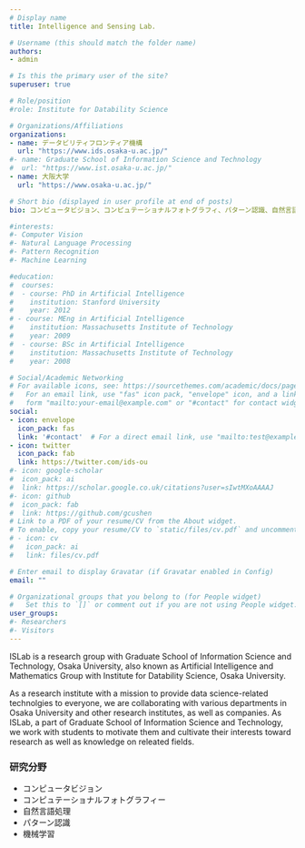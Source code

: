 ```yaml
---
# Display name
title: Intelligence and Sensing Lab.

# Username (this should match the folder name)
authors:
- admin

# Is this the primary user of the site?
superuser: true

# Role/position
#role: Institute for Datability Science

# Organizations/Affiliations
organizations:
- name: データビリティフロンティア機構
  url: "https://www.ids.osaka-u.ac.jp/"
#- name: Graduate School of Information Science and Technology
#  url: "https://www.ist.osaka-u.ac.jp/"
- name: 大阪大学
  url: "https://www.osaka-u.ac.jp/"

# Short bio (displayed in user profile at end of posts)
bio: コンピュータビジョン、コンピュテーショナルフォトグラフィ、パターン認識、自然言語処理、機械学習などの分野の研究をしています。

#interests:
#- Computer Vision
#- Natural Language Processing
#- Pattern Recognition
#- Machine Learning

#education:
#  courses:
#  - course: PhD in Artificial Intelligence
#    institution: Stanford University
#    year: 2012
# - course: MEng in Artificial Intelligence
#    institution: Massachusetts Institute of Technology
#    year: 2009
#  - course: BSc in Artificial Intelligence
#    institution: Massachusetts Institute of Technology
#    year: 2008

# Social/Academic Networking
# For available icons, see: https://sourcethemes.com/academic/docs/page-builder/#icons
#   For an email link, use "fas" icon pack, "envelope" icon, and a link in the
#   form "mailto:your-email@example.com" or "#contact" for contact widget.
social:
- icon: envelope
  icon_pack: fas
  link: '#contact'  # For a direct email link, use "mailto:test@example.org".
- icon: twitter
  icon_pack: fab
  link: https://twitter.com/ids-ou
#- icon: google-scholar
#  icon_pack: ai
#  link: https://scholar.google.co.uk/citations?user=sIwtMXoAAAAJ
#- icon: github
#  icon_pack: fab
#  link: https://github.com/gcushen
# Link to a PDF of your resume/CV from the About widget.
# To enable, copy your resume/CV to `static/files/cv.pdf` and uncomment the lines below.
# - icon: cv
#   icon_pack: ai
#   link: files/cv.pdf

# Enter email to display Gravatar (if Gravatar enabled in Config)
email: ""

# Organizational groups that you belong to (for People widget)
#   Set this to `[]` or comment out if you are not using People widget.
user_groups:
#- Researchers
#- Visitors
---
```


ISLab is a research group with Graduate School of Information Science and Technology, Osaka University, also known as Artificial Intelligence and Mathematics Group with Institute for Datability Science, Osaka University.

As a research institute with a mission to provide data science-related technolgies to everyone, we are collaborating with various departments in Osaka University and other research institutes, as well as companies. As ISLab, a part of Graduate School of Information Science and Technology, we work with students to motivate them and cultivate their interests toward research as well as knowledge on releated fields. 

### 研究分野
- コンピュータビジョン
- コンピュテーショナルフォトグラフィー
- 自然言語処理
- パターン認識
- 機械学習